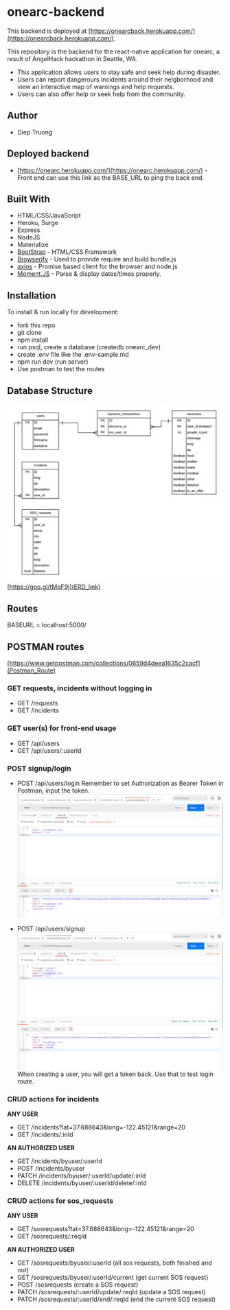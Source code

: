 # onearc-backend

This backend is deployed at [https://onearcback.herokuapp.com/](https://onearcback.herokuapp.com/).

This repository is the backend for the react-native application for onearc, a result of AngelHack hackathon in Seattle, WA.

- This application allows users to stay safe and seek help during disaster.
- Users can report dangerours incidents around their neigborhood and view an interactive map of warnings and help requests.
- Users can also offer help or seek help from the community.

## Author

- Diep Truong

## Deployed backend 
- [https://onearc.herokuapp.com/](https://onearc.herokuapp.com/) - Front end can use this link as the BASE_URL to ping the back end. 

## Built With

- HTML/CSS/JavaScript
- Heroku, Surge
- Express
- NodeJS
- Materialize
- [BootStrap](http://www.getbootstrap.com/) - HTML/CSS Framework
- [Browserify](https://http://browserify.org/) - Used to provide require and build bundle.js
- [axios](https://www.npmjs.com/package/axios) - Promise based client for the browser and node.js
- [Moment.JS](https://momentjs.com/timezone/) - Parse & display dates/times properly.

## Installation

To install & run locally for development:

- fork this repo
- git clone
- npm install
- run psql, create a database (createdb onearc_dev)
- create .env file like the .env-sample.md
- npm run dev (run server)
- Use postman to test the routes

## Database Structure

![](./images/ERD.PNG)
[https://goo.gl/tMqF9j](ERD_link)

## Routes

BASEURL = localhost:5000/

## POSTMAN routes 
[https://www.getpostman.com/collections/0659d4deea1635c2cacf](Postman_Route)

### GET requests, incidents without logging in 
* GET /requests
* GET /incidents

### GET user(s) for front-end usage
* GET /api/users
* GET /api/users/:userId

### POST signup/login
* POST /api/users/login
Remember to set Authorization as Bearer Token in Postman, input the token.
![](./images/login.PNG)

* POST /api/users/signup
![](./images/post_user.PNG)
When creating a user, you will get a token back. Use that to test login route.

### CRUD actions for incidents
**ANY USER**
* GET /incidents?lat=37.688643&long=-122.45121&range=20
* GET /incidents/:inId

**AN AUTHORIZED USER**
* GET /incidents/byuser/:userId
* POST /incidents/byuser
* PATCH /incidents/byuser/:userId/update/:inId
* DELETE /incidents/byuser/:userId/delete/:inId

### CRUD actions for sos_requests
**ANY USER**
* GET /sosrequests?lat=37.688643&long=-122.45121&range=20
* GET /sosrequests/:reqId

**AN AUTHORIZED USER**
* GET /sosrequests/byuser/:userId (all sos requests, both finished and not)
* GET /sosrequests/byuser/:userId/current (get current SOS request)
* POST /sosrequests (create a SOS request)
* PATCH /sosrequests/:userId/update/:reqId (update a SOS request)
* PATCH /sosrequests/:userId/end/:reqId (end the current SOS request)
